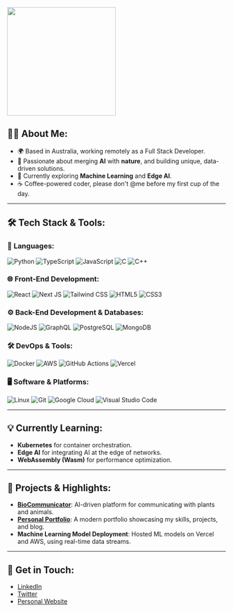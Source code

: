 <img src="https://i.giphy.com/media/v1.Y2lkPTc5MGI3NjExN2IxdzVvODZxZm8xNDRkcWFoeXIzcHJvN25qdGt2YjZiMDhndHNlYyZlcD12MV9pbnRlcm5hbF9naWZfYnlfaWQmY3Q9Zw/zdF3lMDlvCYWA/giphy.gif" width="250" />

## 👨‍💻 About Me:

- 🌍 Based in Australia, working remotely as a Full Stack Developer.
- 🔭 Passionate about merging **AI** with **nature**, and building unique, data-driven solutions.
- 🌱 Currently exploring **Machine Learning** and **Edge AI**.
- ☕️ Coffee-powered coder, please don't @me before my first cup of the day.

---

## 🛠️ Tech Stack & Tools:

### 🚀 **Languages:**

![Python](https://img.shields.io/badge/Python%20-%2314354C.svg?style=for-the-badge&logo=python&logoColor=white)
![TypeScript](https://img.shields.io/badge/TypeScript-%23007ACC.svg?style=for-the-badge&logo=typescript&logoColor=white)
![JavaScript](https://img.shields.io/badge/JavaScript%20-%23F7DF1E.svg?style=for-the-badge&logo=javascript&logoColor=black)
![C](https://img.shields.io/badge/C%20-%232370ED.svg?style=for-the-badge&logo=c&logoColor=white)
![C++](https://img.shields.io/badge/C++%20-%2300599C.svg?style=for-the-badge&logo=c%2B%2B&logoColor=white)

### 🌐 **Front-End Development:**

![React](https://img.shields.io/badge/react-%2320232a.svg?style=for-the-badge&logo=react&logoColor=%2361DAFB)
![Next JS](https://img.shields.io/badge/Next-black?style=for-the-badge&logo=next.js&logoColor=white)
![Tailwind CSS](https://img.shields.io/badge/Tailwind_CSS-%2338B2AC.svg?style=for-the-badge&logo=tailwind-css&logoColor=white)
![HTML5](https://img.shields.io/badge/HTML5%20-%23E34F26.svg?style=for-the-badge&logo=html5&logoColor=white)
![CSS3](https://img.shields.io/badge/CSS%20-%231572B6.svg?style=for-the-badge&logo=css3&logoColor=white)

### ⚙️ **Back-End Development & Databases:**

![NodeJS](https://img.shields.io/badge/Node.js-%2343853D.svg?style=for-the-badge&logo=node.js&logoColor=white)
![GraphQL](https://img.shields.io/badge/GraphQL-E10098?style=for-the-badge&logo=graphql&logoColor=white)
![PostgreSQL](https://img.shields.io/badge/PostgreSQL-%23336791.svg?style=for-the-badge&logo=postgresql&logoColor=white)
![MongoDB](https://img.shields.io/badge/MongoDB-%2347A248.svg?style=for-the-badge&logo=mongodb&logoColor=white)

### 🛠️ **DevOps & Tools:**

![Docker](https://img.shields.io/badge/Docker-%230db7ed.svg?style=for-the-badge&logo=docker&logoColor=white)
![AWS](https://img.shields.io/badge/AWS-%23232F3E.svg?style=for-the-badge&logo=amazon-aws&logoColor=white)
![GitHub Actions](https://img.shields.io/badge/GitHub%20Actions-%232671E5.svg?style=for-the-badge&logo=github-actions&logoColor=white)
![Vercel](https://img.shields.io/badge/vercel-%23000000.svg?style=for-the-badge&logo=vercel&logoColor=white)

### 🖥️ **Software & Platforms:**

![Linux](https://img.shields.io/badge/Linux-FCC624?style=for-the-badge&logo=linux&logoColor=black)
![Git](https://img.shields.io/badge/git-%23F05033.svg?style=for-the-badge&logo=git&logoColor=white)
![Google Cloud](https://img.shields.io/badge/Google%20Cloud-%234285F4.svg?style=for-the-badge&logo=google-cloud&logoColor=white)
![Visual Studio Code](https://img.shields.io/badge/Visual%20Studio%20Code-0078d7.svg?style=for-the-badge&logo=visual-studio-code&logoColor=white)

---

## 💡 Currently Learning:

- **Kubernetes** for container orchestration.
- **Edge AI** for integrating AI at the edge of networks.
- **WebAssembly (Wasm)** for performance optimization.

---

## 🧠 Projects & Highlights:

- **[BioCommunicator](https://github.com/tom-boyle/biocommunicator)**: AI-driven platform for communicating with plants and animals.
- **[Personal Portfolio](https://tomboyle.io)**: A modern portfolio showcasing my skills, projects, and blog.
- **Machine Learning Model Deployment**: Hosted ML models on Vercel and AWS, using real-time data streams.

---

## 💬 Get in Touch:

- [LinkedIn](https://linkedin.com/in/tom-boyle-au)
- [Twitter](https://twitter.com/tomlikestocode)
- [Personal Website](https://tomboyle.io)

<!---
tom-boyle/tom-boyle is a ✨ special ✨ repository because its `README.md` (this file) appears on your GitHub profile.
You can click the Preview link to take a look at your changes.
--->
